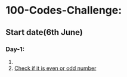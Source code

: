# 100-Codes-Challenge:
## Start date(6th June)
### Day-1:
1.
2. [Check if it is even or odd number](https://prepinsta.com/cpp-program/to-check-whether-a-number-is-even-or-odd/)
